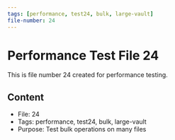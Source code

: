 ```yaml
---
tags: [performance, test24, bulk, large-vault]
file-number: 24
---
```


# Performance Test File 24

This is file number 24 created for performance testing.

## Content
- File: 24
- Tags: performance, test24, bulk, large-vault
- Purpose: Test bulk operations on many files
